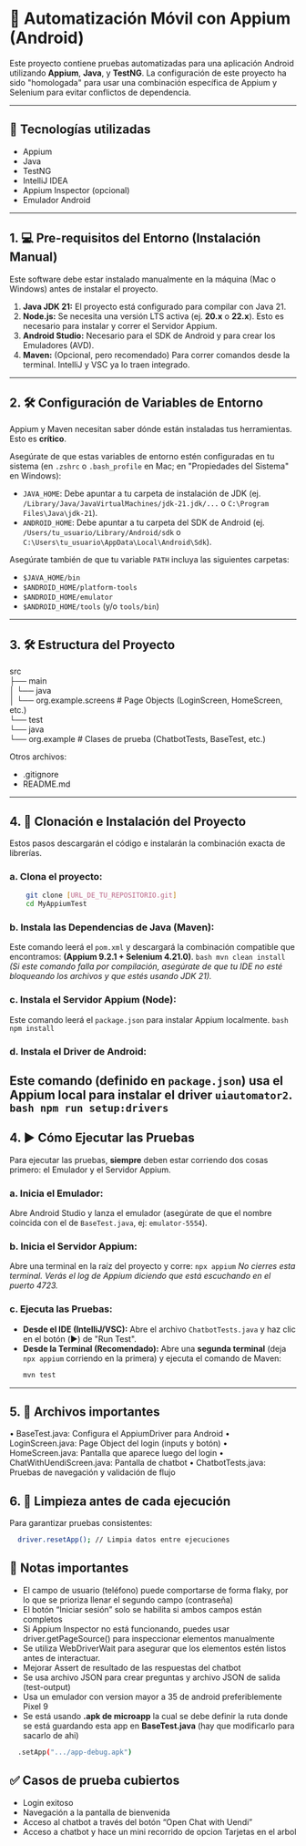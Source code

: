 # 📱 Automatización Móvil con Appium (Android)

Este proyecto contiene pruebas automatizadas para una aplicación Android utilizando **Appium**, **Java**, y **TestNG**.
La configuración de este proyecto ha sido "homologada" para usar una combinación específica de Appium y Selenium para evitar conflictos de dependencia.

---

## 🚀 Tecnologías utilizadas

- Appium
- Java 
- TestNG
- IntelliJ IDEA
- Appium Inspector (opcional)
- Emulador Android

---

## 1. 💻 Pre-requisitos del Entorno (Instalación Manual)

Este software debe estar instalado manualmente en la máquina (Mac o Windows) antes de instalar el proyecto.

1.  **Java JDK 21:** El proyecto está configurado para compilar con Java 21. 
2.  **Node.js:** Se necesita una versión LTS activa (ej. **20.x** o **22.x**). Esto es necesario para instalar y correr el Servidor Appium.
3.  **Android Studio:** Necesario para el SDK de Android y para crear los Emuladores (AVD).
4.  **Maven:** (Opcional, pero recomendado) Para correr comandos desde la terminal. IntelliJ y VSC ya lo traen integrado.

---

## 2. 🛠️ Configuración de Variables de Entorno

Appium y Maven necesitan saber dónde están instaladas tus herramientas. Esto es **crítico**.

Asegúrate de que estas variables de entorno estén configuradas en tu sistema (en `.zshrc` o `.bash_profile` en Mac; en "Propiedades del Sistema" en Windows):

* `JAVA_HOME`: Debe apuntar a tu carpeta de instalación de JDK (ej. `/Library/Java/JavaVirtualMachines/jdk-21.jdk/...` o `C:\Program Files\Java\jdk-21`).
* `ANDROID_HOME`: Debe apuntar a tu carpeta del SDK de Android (ej. `/Users/tu_usuario/Library/Android/sdk` o `C:\Users\tu_usuario\AppData\Local\Android\Sdk`).

Asegúrate también de que tu variable `PATH` incluya las siguientes carpetas:
* `$JAVA_HOME/bin`
* `$ANDROID_HOME/platform-tools`
* `$ANDROID_HOME/emulator`
* `$ANDROID_HOME/tools` (y/o `tools/bin`)

---

## 3. 🛠️ Estructura del Proyecto

src  
├── main  
│   └── java  
│       └── org.example.screens       # Page Objects (LoginScreen, HomeScreen, etc.)  
└── test  
└── java  
└── org.example                       # Clases de prueba (ChatbotTests, BaseTest, etc.)

Otros archivos:
- .gitignore
- README.md

---

## 4. 🚀 Clonación e Instalación del Proyecto

Estos pasos descargarán el código e instalarán la combinación exacta de librerías.

### a. **Clona el proyecto:**
```bash
    git clone [URL_DE_TU_REPOSITORIO.git]
    cd MyAppiumTest
  ```

### b. **Instala las Dependencias de Java (Maven):**
Este comando leerá el `pom.xml` y descargará la combinación compatible que encontramos: **(Appium 9.2.1 + Selenium 4.21.0)**.
    ```bash
    mvn clean install
    ```
*(Si este comando falla por compilación, asegúrate de que tu IDE no esté bloqueando los archivos y que estés usando JDK 21).*

### c. **Instala el Servidor Appium (Node):**
Este comando leerá el `package.json` para instalar Appium localmente.
    ```bash
    npm install
    ```

### d. **Instala el Driver de Android:**
Este comando (definido en `package.json`) usa el Appium local para instalar el driver `uiautomator2`.
    ```bash
    npm run setup:drivers
    ```
---

## 4. ▶️ Cómo Ejecutar las Pruebas

Para ejecutar las pruebas, **siempre** deben estar corriendo dos cosas primero: el Emulador y el Servidor Appium.
### a.  **Inicia el Emulador:** 
Abre Android Studio y lanza el emulador (asegúrate de que el nombre coincida con el de `BaseTest.java`, ej: `emulator-5554`).
### b.  **Inicia el Servidor Appium:** 
Abre una terminal en la raíz del proyecto y corre:
    ```
    npx appium
    ```
    *No cierres esta terminal. Verás el log de Appium diciendo que está escuchando en el puerto 4723.*

### c. **Ejecuta las Pruebas:**
* **Desde el IDE (IntelliJ/VSC):** Abre el archivo `ChatbotTests.java` y haz clic en el botón (▶️) de "Run Test".
* **Desde la Terminal (Recomendado):** Abre una **segunda terminal** (deja `npx appium` corriendo en la primera) y ejecuta el comando de Maven:
    ```bash
    mvn test
    ```
---

## 5. 📂 Archivos importantes
•	BaseTest.java: Configura el AppiumDriver para Android
•	LoginScreen.java: Page Object del login (inputs y botón)
•	HomeScreen.java: Pantalla que aparece luego del login
•   ChatWithUendiScreen.java: Pantalla de chatbot 
•	ChatbotTests.java: Pruebas de navegación y validación de flujo

## 6. 🧼 Limpieza antes de cada ejecución

Para garantizar pruebas consistentes:
```bash
  driver.resetApp(); // Limpia datos entre ejecuciones
   ``` 
## 📝 Notas importantes
- El campo de usuario (teléfono) puede comportarse de forma flaky, por lo que se prioriza llenar el segundo campo (contraseña)
- El botón “Iniciar sesión” solo se habilita si ambos campos están completos
- Si Appium Inspector no está funcionando, puedes usar driver.getPageSource() para inspeccionar elementos manualmente
- Se utiliza WebDriverWait para asegurar que los elementos estén listos antes de interactuar.
- Mejorar Assert de resultado de las respuestas del chatbot
- Se usa archivo JSON para crear preguntas y archivo JSON de salida (test-output)
- Usa un emulador con version mayor a 35 de android preferiblemente Pixel 9
- Se está usando **.apk de microapp** la cual se debe definir la ruta donde se está guardando esta app en **BaseTest.java** (hay que modificarlo para sacarlo de ahi)
  
```bash
  .setApp(".../app-debug.apk") 
   ``` 
## ✅ Casos de prueba cubiertos
- Login exitoso 
- Navegación a la pantalla de bienvenida 
- Acceso al chatbot a través del botón “Open Chat with Uendi”
- Acceso a chatbot y hace un mini recorrido de opcion Tarjetas en el arbol
